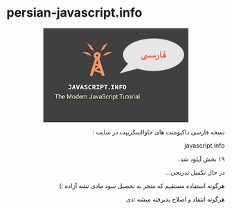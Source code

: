 # persian-javascript.info

<div style="margin : 0px 20px; text-align : center; display : flex ; justify-content : center ;"><img src="img.jpeg"/></div>
<p dir='rtl' align='right'>نسخه فارسی داکیومنت های جاوااسکریپت در سایت :</p>
<p dir='rtl' align='right'>javascript.info</p>
<p dir='rtl' align='right'>۱۹ بخش آپلود شد.</p>
<p dir='rtl' align='right'>در حال تکمیل تدریجی...</p>
<p dir='rtl' align='right'>هرگونه استفاده مستقیم که منجر به نحصیل سود مادی نشه آزاده :)</p>
<p dir='rtl' align='right'>هرگونه انتقاد و اصلاح پذیرفته میشه :دی</p>
